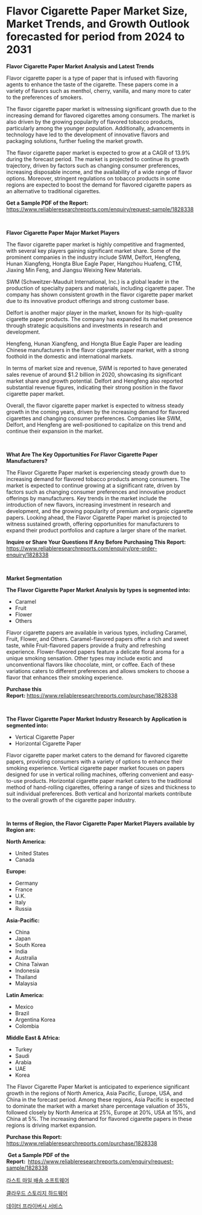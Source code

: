 <p><h1>Flavor Cigarette Paper Market Size, Market Trends, and Growth Outlook forecasted for period from 2024 to 2031</h1></p><p><strong>Flavor Cigarette Paper Market Analysis and Latest Trends</strong></p>
<p><p>Flavor cigarette paper is a type of paper that is infused with flavoring agents to enhance the taste of the cigarette. These papers come in a variety of flavors such as menthol, cherry, vanilla, and many more to cater to the preferences of smokers.</p><p>The flavor cigarette paper market is witnessing significant growth due to the increasing demand for flavored cigarettes among consumers. The market is also driven by the growing popularity of flavored tobacco products, particularly among the younger population. Additionally, advancements in technology have led to the development of innovative flavors and packaging solutions, further fueling the market growth.</p><p>The flavor cigarette paper market is expected to grow at a CAGR of 13.9% during the forecast period. The market is projected to continue its growth trajectory, driven by factors such as changing consumer preferences, increasing disposable income, and the availability of a wide range of flavor options. Moreover, stringent regulations on tobacco products in some regions are expected to boost the demand for flavored cigarette papers as an alternative to traditional cigarettes.</p></p>
<p><strong>Get a Sample PDF of the Report:&nbsp;</strong> <a href="https://www.reliableresearchreports.com/enquiry/request-sample/1828338">https://www.reliableresearchreports.com/enquiry/request-sample/1828338</a></p>
<p>&nbsp;</p>
<p><strong>Flavor Cigarette Paper Major Market Players</strong></p>
<p><p>The flavor cigarette paper market is highly competitive and fragmented, with several key players gaining significant market share. Some of the prominent companies in the industry include SWM, Delfort, Hengfeng, Hunan Xiangfeng, Hongta Blue Eagle Paper, Hangzhou Huafeng, CTM, Jiaxing Min Feng, and Jiangsu Weixing New Materials.</p><p>SWM (Schweitzer-Mauduit International, Inc.) is a global leader in the production of specialty papers and materials, including cigarette paper. The company has shown consistent growth in the flavor cigarette paper market due to its innovative product offerings and strong customer base.</p><p>Delfort is another major player in the market, known for its high-quality cigarette paper products. The company has expanded its market presence through strategic acquisitions and investments in research and development.</p><p>Hengfeng, Hunan Xiangfeng, and Hongta Blue Eagle Paper are leading Chinese manufacturers in the flavor cigarette paper market, with a strong foothold in the domestic and international markets.</p><p>In terms of market size and revenue, SWM is reported to have generated sales revenue of around $1.2 billion in 2020, showcasing its significant market share and growth potential. Delfort and Hengfeng also reported substantial revenue figures, indicating their strong position in the flavor cigarette paper market.</p><p>Overall, the flavor cigarette paper market is expected to witness steady growth in the coming years, driven by the increasing demand for flavored cigarettes and changing consumer preferences. Companies like SWM, Delfort, and Hengfeng are well-positioned to capitalize on this trend and continue their expansion in the market.</p></p>
<p>&nbsp;</p>
<p><strong>What Are The Key Opportunities For Flavor Cigarette Paper Manufacturers?</strong></p>
<p><p>The Flavor Cigarette Paper market is experiencing steady growth due to increasing demand for flavored tobacco products among consumers. The market is expected to continue growing at a significant rate, driven by factors such as changing consumer preferences and innovative product offerings by manufacturers. Key trends in the market include the introduction of new flavors, increasing investment in research and development, and the growing popularity of premium and organic cigarette papers. Looking ahead, the Flavor Cigarette Paper market is projected to witness sustained growth, offering opportunities for manufacturers to expand their product portfolios and capture a larger share of the market.</p></p>
<p><strong>Inquire or Share Your Questions If Any Before Purchasing This Report:</strong> <a href="https://www.reliableresearchreports.com/enquiry/pre-order-enquiry/1828338">https://www.reliableresearchreports.com/enquiry/pre-order-enquiry/1828338</a></p>
<p>&nbsp;</p>
<p><strong>Market Segmentation</strong></p>
<p><strong>The Flavor Cigarette Paper Market Analysis by types is segmented into:</strong></p>
<p><ul><li>Caramel</li><li>Fruit</li><li>Flower</li><li>Others</li></ul></p>
<p><p>Flavor cigarette papers are available in various types, including Caramel, Fruit, Flower, and Others. Caramel-flavored papers offer a rich and sweet taste, while Fruit-flavored papers provide a fruity and refreshing experience. Flower-flavored papers feature a delicate floral aroma for a unique smoking sensation. Other types may include exotic and unconventional flavors like chocolate, mint, or coffee. Each of these variations caters to different preferences and allows smokers to choose a flavor that enhances their smoking experience.</p></p>
<p><strong>Purchase this Report:&nbsp;</strong><a href="https://www.reliableresearchreports.com/purchase/1828338">https://www.reliableresearchreports.com/purchase/1828338</a></p>
<p>&nbsp;</p>
<p><strong>The Flavor Cigarette Paper Market Industry Research by Application is segmented into:</strong></p>
<p><ul><li>Vertical Cigarette Paper</li><li>Horizontal Cigarette Paper</li></ul></p>
<p><p>Flavor cigarette paper market caters to the demand for flavored cigarette papers, providing consumers with a variety of options to enhance their smoking experience. Vertical cigarette paper market focuses on papers designed for use in vertical rolling machines, offering convenient and easy-to-use products. Horizontal cigarette paper market caters to the traditional method of hand-rolling cigarettes, offering a range of sizes and thickness to suit individual preferences. Both vertical and horizontal markets contribute to the overall growth of the cigarette paper industry.</p></p>
<p>&nbsp;</p>
<p><strong>In terms of Region, the Flavor Cigarette Paper Market Players available by Region are:</strong></p>
<p>
    <p> <strong> North America: </strong>
        <ul>
            <li>United States</li>
            <li>Canada</li>
        </ul>
        </p> 
    <p> <strong> Europe: </strong>
        <ul>
            <li>Germany</li>
            <li>France</li>
            <li>U.K.</li>
            <li>Italy</li>
            <li>Russia</li>
        </ul>
        </p> 
    <p> <strong> Asia-Pacific: </strong>
        <ul>
            <li>China</li>
            <li>Japan</li>
            <li>South Korea</li>
            <li>India</li>
            <li>Australia</li>
            <li>China Taiwan</li>
            <li>Indonesia</li>
            <li>Thailand</li>
            <li>Malaysia</li>
        </ul>
        </p> 
    <p> <strong> Latin America: </strong>
        <ul>
            <li>Mexico</li>
            <li>Brazil</li>
            <li>Argentina Korea</li>
            <li>Colombia</li>
        </ul>
        </p> 
    <p> <strong> Middle East & Africa: </strong>
        <ul>
            <li>Turkey</li>
            <li>Saudi</li>
            <li>Arabia</li>
            <li>UAE</li>
            <li>Korea</li>
        </ul>
    </p>
    </p>
<p><p>The Flavor Cigarette Paper Market is anticipated to experience significant growth in the regions of North America, Asia Pacific, Europe, USA, and China in the forecast period. Among these regions, Asia Pacific is expected to dominate the market with a market share percentage valuation of 35%, followed closely by North America at 25%, Europe at 20%, USA at 15%, and China at 5%. The increasing demand for flavored cigarette papers in these regions is driving market expansion.</p></p>
<p><strong>Purchase this Report: </strong><a href="https://www.reliableresearchreports.com/purchase/1828338">https://www.reliableresearchreports.com/purchase/1828338</a></p>
<p>&nbsp;<strong>Get a Sample PDF of the Report:&nbsp;&nbsp;</strong><a href="https://www.reliableresearchreports.com/enquiry/request-sample/1828338">https://www.reliableresearchreports.com/enquiry/request-sample/1828338</a></p>
<p><strong></strong></p>
<p><p><a href="https://github.com/darrellockm3ytan895656/Market-Research-Report-List-1/blob/main/69925166626.md">라스트 마일 배송 소프트웨어</a></p><p><a href="https://github.com/Penelolack456456/Market-Research-Report-List-1/blob/main/53878786625.md">클라우드 스토리지 하드웨어</a></p><p><a href="https://github.com/vsr06p4p49/Market-Research-Report-List-1/blob/main/66585526624.md">데이터 프라이버시 서비스</a></p></p>